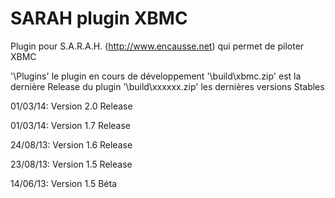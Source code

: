 ﻿SARAH plugin XBMC
=======================

Plugin pour S.A.R.A.H. (http://www.encausse.net) qui permet de piloter XBMC

'\Plugins\' le plugin en cours de développement
'\build\xbmc.zip' est la dernière Release du plugin
'\build\xxxxxx.zip' les dernières versions Stables

01/03/14: Version 2.0 Release

01/03/14: Version 1.7 Release

24/08/13: Version 1.6 Release

23/08/13: Version 1.5 Release 

14/06/13: Version 1.5 Béta
